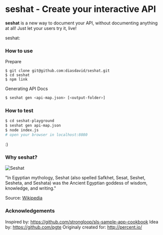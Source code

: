 seshat - Create your interactive API
============

**seshat** is a new way to document your API, without documenting anything at all! Just let your users try it, live! 


seshat: 




### How to use

Prepare
```
$ git clone git@github.com:diasdavid/seshat.git
$ cd seshat
$ npm link
```


Generating API Docs
```bash
$ seshat gen <api-map.json> [<output-folder>]
```

### How to test

```bash
$ cd seshat-playground
$ seshat gen api-map.json
$ node index.js
# open your browser in localhost:8080
```

:)

### Why **seshat**?

![Seshat](http://upload.wikimedia.org/wikipedia/commons/thumb/7/71/Seshat.svg/200px-Seshat.svg.png)

"In Egyptian mythology, Seshat (also spelled Safkhet, Sesat, Seshet, Sesheta, and Seshata) was the Ancient Egyptian goddess of wisdom, knowledge, and writing."

Source: [Wikipedia](http://en.wikipedia.org/wiki/Seshat)

### Acknowledgements

Inspired by: https://github.com/strongloop/sls-sample-app-cookbook
Idea by: https://github.com/pgte
Originaly created for: http://percent.io/